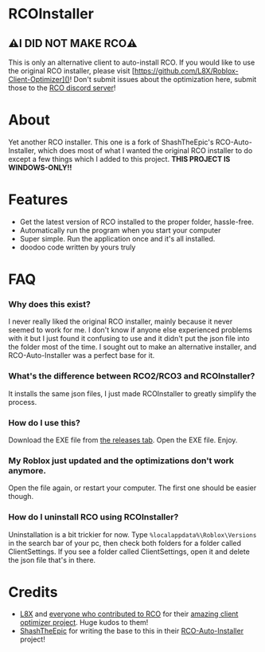 # RCOInstaller

## ⚠️I DID NOT MAKE RCO⚠️

This is only an alternative client to auto-install RCO. If you would like to use the original RCO installer, please visit [https://github.com/L8X/Roblox-Client-Optimizer]()! Don't submit issues about the optimization here, submit those to the [RCO discord server](https://roblox-client-optimizer.simulhost.com/discord)!

# About

Yet another RCO installer. This one is a fork of ShashTheEpic's RCO-Auto-Installer, which does most of what I wanted the original RCO installer to do except a few things which I added to this project. **THIS PROJECT IS WINDOWS-ONLY!!**

# Features

* Get the latest version of RCO installed to the proper folder, hassle-free.
* Automatically run the program when you start your computer
* Super simple. Run the application once and it's all installed.
* doodoo code written by yours truly

# FAQ

### Why does this exist?

I never really liked the original RCO installer, mainly because it never seemed to work for me. I don't know if anyone else experienced problems with it but I just found it confusing to use and it didn't put the json file into the folder most of the time. I sought out to make an alternative installer, and RCO-Auto-Installer was a perfect base for it.

### What's the difference between RCO2/RCO3 and RCOInstaller?

It installs the same json files, I just made RCOInstaller to greatly simplify the process.

### How do I use this?

Download the EXE file from [the releases tab](https://github.com/hdboye/RCOInstaller/releases/latest). Open the EXE file. Enjoy.

### My Roblox just updated and the optimizations don't work anymore.

Open the file again, or restart your computer. The first one should be easier though.

### How do I uninstall RCO using RCOInstaller?

Uninstallation is a bit trickier for now. Type `%localappdata%\Roblox\Versions` in the search bar of your pc, then check both folders for a folder called ClientSettings. If you see a folder called ClientSettings, open it and delete the json file that's in there.

# Credits

* [L8X](https://github.com/L8X) and [everyone who contributed to RCO](https://github.com/L8X/Roblox-Client-Optimizer/graphs/contributors) for their [amazing client optimizer project](https://github.com/L8X/Roblox-Client-Optimizer). Huge kudos to them!
* [ShashTheEpic](https://github.com/ShashTheEpic) for writing the base to this in their [RCO-Auto-Installer](https://github.com/ShashTheEpic/RCO-Auto-Installer) project!
